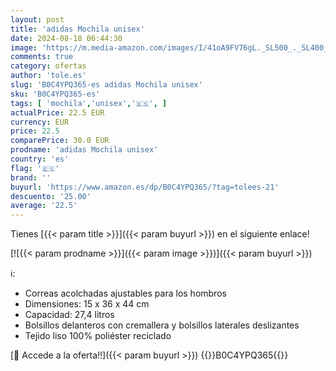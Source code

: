 ```yaml
---
layout: post
title: 'adidas Mochila unisex'
date: 2024-08-18 06:44:30
image: 'https://m.media-amazon.com/images/I/41oA9FV76gL._SL500_._SL400_.jpg'
comments: true
category: ofertas
author: 'tole.es'
slug: 'B0C4YPQ365-es adidas Mochila unisex'
sku: 'B0C4YPQ365-es'
tags: [ 'mochila','unisex','🇪🇸', ]
actualPrice: 22.5 EUR
currency: EUR
price: 22.5
comparePrice: 30.0 EUR
prodname: 'adidas Mochila unisex'
country: 'es'
flag: '🇪🇸'
brand: ''
buyurl: 'https://www.amazon.es/dp/B0C4YPQ365/?tag=tolees-21'
descuento: '25.00'
average: '22.5'
---
```


Tienes [{{< param title >}}]({{< param buyurl >}}) en el siguiente enlace!

[![{{< param prodname >}}]({{< param image >}})]({{< param buyurl >}})

ℹ️:

- Correas acolchadas ajustables para los hombros
- Dimensiones: 15 x 36 x 44 cm
- Capacidad: 27,4 litros
- Bolsillos delanteros con cremallera y bolsillos laterales deslizantes
- Tejido liso 100% poliéster reciclado

[🛒 Accede a la oferta!!]({{< param buyurl >}})
{{<world>}}B0C4YPQ365{{</world>}}
